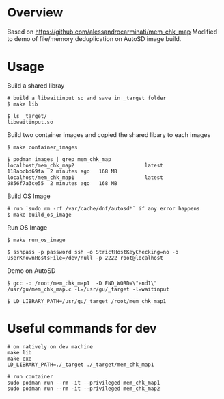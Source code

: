 # Overview
Based on https://github.com/alessandrocarminati/mem_chk_map 
Modified to demo of file/memory deduplication on AutoSD image build.

# Usage
Build a shared libray
```
# build a libwaitinput so and save in _target folder
$ make lib

$ ls _target/
libwaitinput.so
```

Build two container images and copied the shared libary to each images
```
$ make container_images

$ podman images | grep mem_chk_map
localhost/mem_chk_map2                       latest               118abcbd69fa  2 minutes ago   168 MB
localhost/mem_chk_map1                       latest               9856f7a3ce55  2 minutes ago   168 MB
```

Build OS Image
```
# run `sudo rm -rf /var/cache/dnf/autosd*` if any error happens
$ make build_os_image
```

Run OS Image
```
$ make run_os_image

$ sshpass -p password ssh -o StrictHostKeyChecking=no -o UserKnownHostsFile=/dev/null -p 2222 root@localhost
```

Demo on AutoSD
```
$ gcc -o /root/mem_chk_map1  -D END_WORD=\"end1\" /usr/gu/mem_chk_map.c -L=/usr/gu/_target -l=waitinput

$ LD_LIBRARY_PATH=/usr/gu/_target /root/mem_chk_map1
```

# Useful commands for dev
```
# on natively on dev machine
make lib
make exe
LD_LIBRARY_PATH=./_target ./_target/mem_chk_map1

# run container
sudo podman run --rm -it --privileged mem_chk_map1
sudo podman run --rm -it --privileged mem_chk_map2
```
